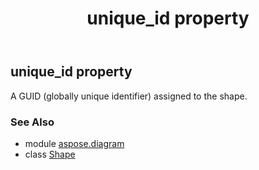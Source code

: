 ﻿---
title: unique_id property
second_title: Aspose.Diagram for Python via .NET API References
description: 
type: docs
weight: 960
url: /python-net/aspose.diagram/shape/unique_id/
is_root: false
---

## unique_id property


A GUID (globally unique identifier) assigned to the shape.

### See Also
* module [aspose.diagram](../../)
* class [Shape](/diagram/python-net/aspose.diagram/shape)
